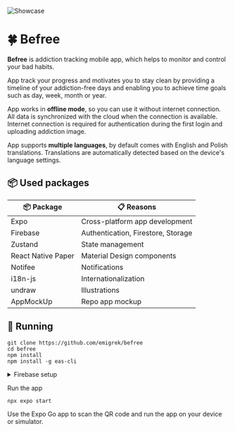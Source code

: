 ![Showcase](https://i.imgur.com/1E87GU6.png)

# 🍀 Befree

**Befree** is addiction tracking mobile app, which helps to monitor and control your bad habits.

App track your progress and motivates you to stay clean by providing a timeline of your addiction-free days and enabling you to achieve time goals such as day, week, month or year.

App works in **offline mode**, so you can use it without internet connection. All data is synchronized with the cloud when the connection is available. Internet connection is required for authentication during the first login and uploading addiction image.

App supports **multiple languages**, by default comes with English and Polish translations. Translations are automatically detected based on the device's language settings.

## 📦 Used packages

| 📦 Package         | 📋 Reasons                         |
| ------------------ | ---------------------------------- |
| Expo               | Cross-platform app development     |
| Firebase           | Authentication, Firestore, Storage |
| Zustand            | State management                   |
| React Native Paper | Material Design components         |
| Notifee            | Notifications                      |
| i18n-js            | Internationalization               |
| undraw             | Illustrations                      |
| AppMockUp          | Repo app mockup                    |

## 🚀 Running

```
git clone https://github.com/emigrek/befree
cd befree
npm install
npm install -g eas-cli
```

<details>
<summary>Firebase setup</summary>

1. Create a new project in the [Firebase Console](https://console.firebase.google.com/)
2. Enable the Google Sign-In provider in the Firebase Console
3. Enable Firestore and Storage in the Firebase Console
4. Add new Android and iOS apps to the project. Download `google-services.json` and `Google_Service_Info.plist`
5. Upload them to the project's EAS Secret Manager. Name keys based on `app.config.ts` file. Production names: GOOGLE_SERVICES_JSON, GOOGLE_SERVICES_JSON_IOS. Development names: GOOGLE_SERVICES_JSON_DEV, GOOGLE_SERVICES_JSON_IOS_DEV. You can do this using the following command:

```
eas secret
```

6. Generate SHA-1 and SHA-256 fingerprints using:

```
eas credentials
```

7. Add all fingerprints to the Firebase Console -> Project settings -> General -> Your apps -> Add fingerprint
8. Add Client Ids from `Google_Service_Info.plist` and `google-services.json` to the Firebase Console -> Authentication -> Sign-in method -> Google -> Web client Id
9. Repeat steps 4-8 for desired environments (development, production)
10. Add authentication rules to the Firebase Firestore -> Rules:

```
rules_version = '2';

service cloud.firestore {
  match /databases/{database}/documents {
    match /users/{userId} {
      allow read, update, delete: if request.auth != null && request.auth.uid == userId;
      allow create: if request.auth != null;
    }

    match /users/{userId}/addictions/{addictionId} {
    	allow read, update, delete: if request.auth != null && request.auth.uid == userId;
      allow create: if request.auth != null;
    }

    match /users/{userId}/relapses/{relapseId} {
    	allow read, update, delete: if request.auth != null && request.auth.uid == userId;
      allow create: if request.auth != null;
    }
  }
}
```

11. Add authentication rules to the Firebase Storage -> Rules:

```
rules_version = '2';

service firebase.storage {
  match /b/{bucket}/o {
    match /users/{userId}/addictions/{addictionId} {
     	allow write: if request.auth != null;
      allow read: if true;
    }
  }
}
```

</details>

Run the app

```
npx expo start
```

Use the Expo Go app to scan the QR code and run the app on your device or simulator.
